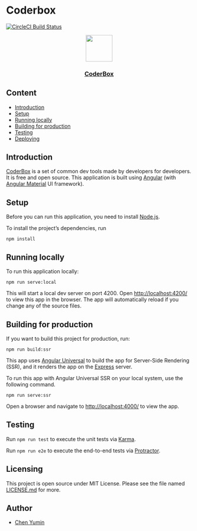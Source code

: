 # Coderbox

[![CircleCI Build Status][circleci-coderbox-svg]][circleci-coderbox]

<p align="center">
  <a href="https://coderbox.app">
    <img src="https://coderbox.app/assets/icons/coderbox.svg" width=72 height=72>
  </a>
  <a href="https://coderbox.app"><h3 align="center">CoderBox</h3></a>
</p>

## Content

* [Introduction](#introduction)
* [Setup](#setup)
* [Running locally](#running-locally)
* [Building for production](#building-for-production)
* [Testing](#testing)
* [Deploying](#deploying)

## Introduction

[CoderBox][coderbox] is a set of common dev tools made by developers for developers. It is free and open source. This application is built using [Angular][angular] (with [Angular Material][angular-material] UI framework).

## Setup

Before you can run this application, you need to install [Node.js][nodejs].

To install the project’s dependencies, run

    npm install

## Running locally

To run this application locally:

    npm run serve:local

This will start a local dev server on port 4200. Open [http://localhost:4200/](http://localhost:4200/) to view this app in the browser. The app will automatically reload if you change any of the source files.

## Building for production

If you want to build this project for production, run:

    npm run build:ssr

This app uses [Angular Universal][angular-universal] to build the app for Server-Side Rendering (SSR), and it renders the app on the [Express][express] server.

To run this app with Angular Universal SSR on your local system, use the following command.

    npm run serve:ssr

Open a browser and navigate to [http://localhost:4000/](http://localhost:4000/) to view the app.

## Testing

Run `npm run test` to execute the unit tests via [Karma][karma].

Run `npm run e2e` to execute the end-to-end tests via [Protractor][protractor].

## Licensing

This project is open source under MIT License. Please see the file named [LICENSE.md](LICENSE.md) for more.

## Author

* [Chen Yumin][chenyumin]

[coderbox]: https://coderbox.app/
[chenyumin]: https://chenyumin.com/
[nodejs]: https://nodejs.org/
[angular]: https://angular.io/
[angular-material]: https://material.angular.io/
[angular-universal]: https://angular.io/guide/universal
[karma]: https://karma-runner.github.io/
[protractor]: http://www.protractortest.org/
[express]: https://expressjs.com/
[circleci]: http://circleci.com/
[circleci-coderbox]: https://circleci.com/gh/chen-yumin/coderbox
[circleci-coderbox-svg]: https://circleci.com/gh/chen-yumin/coderbox.svg?style=svg
